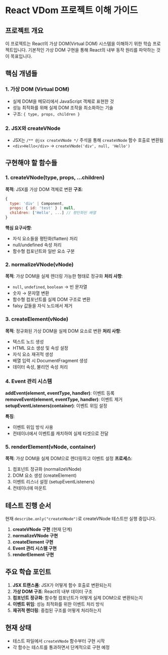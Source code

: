 # React VDom 프로젝트 이해 가이드

## 프로젝트 개요

이 프로젝트는 React의 가상 DOM(Virtual DOM) 시스템을 이해하기 위한 학습 프로젝트입니다.
기본적인 가상 DOM 구현을 통해 React의 내부 동작 원리를 파악하는 것이 목표입니다.

## 핵심 개념들

### 1. 가상 DOM (Virtual DOM)

- 실제 DOM을 메모리에서 JavaScript 객체로 표현한 것
- 성능 최적화를 위해 실제 DOM 조작을 최소화하는 기술
- 구조: `{ type, props, children }`

### 2. JSX와 createVNode

- JSX는 `/** @jsx createVNode */` 주석을 통해 `createVNode` 함수 호출로 변환됨
- `<div>Hello</div>` → `createVNode('div', null, 'Hello')`

## 구현해야 할 함수들

### 1. createVNode(type, props, ...children)

**목적**: JSX를 가상 DOM 객체로 변환
**구조**:

```javascript
{
  type: 'div' | Component,
  props: { id: 'test' } | null,
  children: ['Hello', ...] // 평탄화된 배열
}
```

**핵심 요구사항**:

- 자식 요소들을 평탄화(flatten) 처리
- null/undefined 속성 처리
- 함수형 컴포넌트와 일반 요소 구분

### 2. normalizeVNode(vNode)

**목적**: 가상 DOM을 실제 렌더링 가능한 형태로 정규화
**처리 사항**:

- `null`, `undefined`, `boolean` → 빈 문자열
- 숫자 → 문자열 변환
- 함수형 컴포넌트를 실제 DOM 구조로 변환
- falsy 값들을 자식 노드에서 제거

### 3. createElement(vNode)

**목적**: 정규화된 가상 DOM을 실제 DOM 요소로 변환
**처리 사항**:

- 텍스트 노드 생성
- HTML 요소 생성 및 속성 설정
- 자식 요소 재귀적 생성
- 배열 입력 시 DocumentFragment 생성
- 데이터 속성, 불리언 속성 처리

### 4. Event 관리 시스템

**addEvent(element, eventType, handler)**: 이벤트 등록
**removeEvent(element, eventType, handler)**: 이벤트 제거
**setupEventListeners(container)**: 이벤트 위임 설정

**특징**:

- 이벤트 위임 방식 사용
- 컨테이너에서 이벤트를 캐치하여 실제 타겟으로 전달

### 5. renderElement(vNode, container)

**목적**: 가상 DOM을 실제 DOM으로 렌더링하고 이벤트 설정
**프로세스**:

1. 컴포넌트 정규화 (normalizeVNode)
2. DOM 요소 생성 (createElement)
3. 이벤트 리스너 설정 (setupEventListeners)
4. 컨테이너에 마운트

## 테스트 진행 순서

현재 `describe.only("createVNode")`로 createVNode 테스트만 실행 중입니다.

1. **createVNode 구현** (현재 단계)
2. **normalizeVNode 구현**
3. **createElement 구현**
4. **Event 관리 시스템 구현**
5. **renderElement 구현**

## 주요 학습 포인트

1. **JSX 트랜스폼**: JSX가 어떻게 함수 호출로 변환되는지
2. **가상 DOM 구조**: React의 내부 데이터 구조
3. **컴포넌트 정규화**: 함수형 컴포넌트가 어떻게 실제 DOM으로 변환되는지
4. **이벤트 위임**: 성능 최적화를 위한 이벤트 처리 방식
5. **재귀적 렌더링**: 중첩된 구조를 어떻게 처리하는지

## 현재 상태

- 테스트 파일에서 `createVNode` 함수부터 구현 시작
- 각 함수는 테스트를 통과하면서 단계적으로 구현 예정
